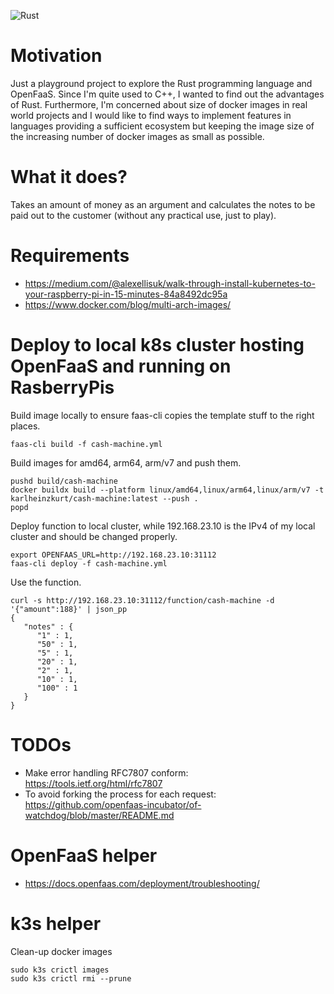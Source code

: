 ![Rust](https://github.com/karlheinzkurt/cash-machine/workflows/Rust/badge.svg)

# Motivation
Just a playground project to explore the Rust programming language and OpenFaaS. Since I'm 
quite used to C++, I wanted to find out the advantages of Rust. Furthermore, I'm 
concerned about size of docker images in real world projects and I would like to find ways to implement
features in languages providing a sufficient ecosystem but keeping the image size of the increasing
number of docker images as small as possible. 

# What it does?
Takes an amount of money as an argument and calculates the notes to be paid out to the customer (without any practical use, just to play).

# Requirements
- https://medium.com/@alexellisuk/walk-through-install-kubernetes-to-your-raspberry-pi-in-15-minutes-84a8492dc95a
- https://www.docker.com/blog/multi-arch-images/

# Deploy to local k8s cluster hosting OpenFaaS and running on RasberryPis
Build image locally to ensure faas-cli copies the template stuff to the right places.
```
faas-cli build -f cash-machine.yml
```

Build images for amd64, arm64, arm/v7 and push them.
```
pushd build/cash-machine
docker buildx build --platform linux/amd64,linux/arm64,linux/arm/v7 -t karlheinzkurt/cash-machine:latest --push .
popd
```

Deploy function to local cluster, while 192.168.23.10 is the IPv4 of my local cluster and
should be changed properly.
```
export OPENFAAS_URL=http://192.168.23.10:31112
faas-cli deploy -f cash-machine.yml
```

Use the function.
```
curl -s http://192.168.23.10:31112/function/cash-machine -d '{"amount":188}' | json_pp
{
   "notes" : {
      "1" : 1,
      "50" : 1,
      "5" : 1,
      "20" : 1,
      "2" : 1,
      "10" : 1,
      "100" : 1
   }
}
```

# TODOs
- Make error handling RFC7807 conform: https://tools.ietf.org/html/rfc7807
- To avoid forking the process for each request: https://github.com/openfaas-incubator/of-watchdog/blob/master/README.md

# OpenFaaS helper
- https://docs.openfaas.com/deployment/troubleshooting/

# k3s helper
Clean-up docker images
```
sudo k3s crictl images
sudo k3s crictl rmi --prune
```
